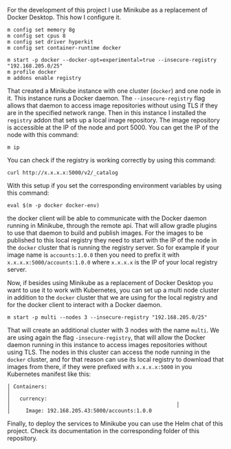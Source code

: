 For the development of this project I use Minikube as a replacement 
of Docker Desktop. This how I configure it.
```
m config set memory 8g
m config set cpus 8
m config set driver hyperkit
m config set container-runtime docker

m start -p docker --docker-opt=experimental=true --insecure-registry "192.168.205.0/25"
m profile docker
m addons enable registry
```
That created a Minikube instance with one cluster (`docker`) and one node in it. This instance
runs a Docker daemon. The `--insecure-registry` flag allows that daemon to access image repositories
without using TLS if they are in the specified network range.
Then in this instance I installed the `registry` addon that sets up a local image repository. The
image repository is accessible at the IP of the node and port 5000. You can get the IP of the node 
with this command: 
````
m ip
````
You can check if the registry is working correctly by using this command:
```
curl http://x.x.x.x:5000/v2/_catalog
```
With this setup if you set the corresponding environment variables by using this command:
````
eval $(m -p docker docker-env)
````
the docker client will be able to communicate with the Docker daemon running in Minikube, 
through the remote api. That will allow gradle plugins to use that daemon to build and 
publish images.
For the images to be published to this local registry they need to start with 
the IP of the node in the `docker` cluster that is running the registry server.
So for example if your image name is `accounts:1.0.0` then you need to prefix it with
`x.x.x.x:5000/accounts:1.0.0` where `x.x.x.x` is the IP of your local registry server.

Now, if besides using Minikube as a replacement of Docker Desktop you want to use it
to work with Kubernetes, you can set up a multi node cluster in addition to the `docker` 
cluster that we are using for the local registry and for the docker client to interact 
with a Docker daemon.
```
m start -p multi --nodes 3 --insecure-registry "192.168.205.0/25"
```
That will create an additional cluster with 3 nodes with the name `multi`. We are using 
again the flag `-insecure-registry`, that will allow the Docker daemon running in this
instance to access images repositories without using TLS. The nodes in this cluster can 
access the node running in the `docker` cluster, and for that reason can use its local
registry to download that images from there, if they were prefixed with `x.x.x.x:5000`
in you Kubernetes manifest like this:
```
│ Containers:                                                                                                                                           │
│   currency:                                                                                                                                           │                                                      │
│     Image: 192.168.205.43:5000/accounts:1.0.0 
```

Finally, to deploy the services to Minikube you can use the Helm chat of this project. Check
its documentation in the corresponding folder of this repository.
